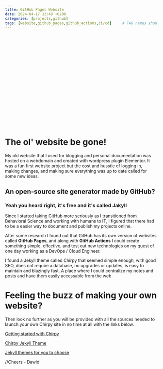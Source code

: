 ```yaml
---
title: GitHub Pages Website
date: 2024-04-17 13:40 +0200
categories: [projects,github]
tags: [website,github_pages,github_actions,ci/cd]     # TAG names should always be lowercase
---
```


<div style="background-image: url('https://images.unsplash.com/photo-1501504905252-473c47e087f8?q=80&w=2574&auto=format&fit=crop&ixlib=rb-4.0.3&ixid=M3wxMjA3fDB8MHxwaG90by1wYWdlfHx8fGVufDB8fHx8fA%3D%3D'); 
            background-size: cover; 
            background-position: center; 
            width: 100%; 
            height: 300px;">
</div>




# The ol' website be gone!

My old website that I used for blogging and personal documentation was hosted on a webdomain and created with wordpress plugin Elementor. It was a fun first website project but the cost and husstle of logging in, making changes, and making sure everything was up to date called for some new ideas.

## An open-source site generator made by GitHub?

### Yeah you heard right, it's free and it's called Jakyll

Since I started taking GitHub more seriously as I transitioned from Behavioral Science and working with humans to IT, I figured that there had to be a easier way to document and publish my projects online.

After some research I found out that GitHub has its own version of websites called **GitHub Pages**, and along with **GitHub Actions** I could create something simple, effective, and test out new technologies on my quest of one day working as a DevOps / Cloud Engineer. 

I found a Jekyll theme called Chirpy that seemed simple enough, with good SEO, does not require a database, no upgrades or updates, is easy to maintain and blazingly fast. A place where I could centralize my notes and posts and have them easily accessable from the web



# Feeling the buzz of making your own website?

Then look no further as you will be provided with all the sources needed to launch your own Chirpy site in no time at all with the links below.


[Getting started with Chirpy](https://chirpy.cotes.page/posts/getting-started/)

[Chirpy Jekyll Theme](https://github.com/cotes2020/jekyll-theme-chirpy/)

[Jekyll themes for you to choose](https://jekyllrb.com/showcase/)


//Cheers - Dawid
